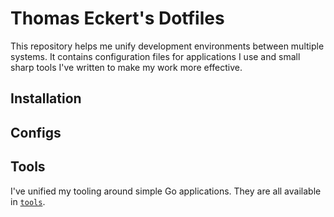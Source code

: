 # Thomas Eckert's Dotfiles

This repository helps me unify development environments between multiple systems. It contains configuration files for applications I use and small sharp tools I've written to make my work more effective.

## Installation

## Configs

## Tools

I've unified my tooling around simple Go applications. They are all available in [`tools`](./tools).
